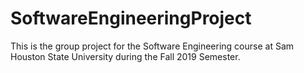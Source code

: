 # SoftwareEngineeringProject
This is the group project for the Software Engineering course at Sam Houston State University during the Fall 2019 Semester.
